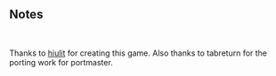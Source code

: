 ## Notes
<br/>

Thanks to [hiulit](https://hiulit.itch.io/murtop) for creating this game.  Also thanks to tabreturn for the porting work for portmaster.
<br/>

